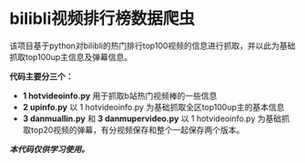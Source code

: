 # bilibli视频排行榜数据爬虫 

该项目基于python对bilibli的热门排行top100视频的信息进行抓取，并以此为基础抓取top100up主信息及弹幕信息。

**代码主要分三个：**
 *  **1 hotvideoinfo.py** 用于抓取b站热门视频棒的一些信息
 *  **2 upinfo.py** 以 1 hotvideoinfo.py 为基础抓取全区top100up主的基本信息
 *  **3 danmuallin.py** 和 **3 danmupervideo.py** 以 1 hotvideoinfo.py 为基础抓取top20视频的弹幕，有分视频保存和整个一起保存两个版本。
 
***本代码仅供学习使用。***
